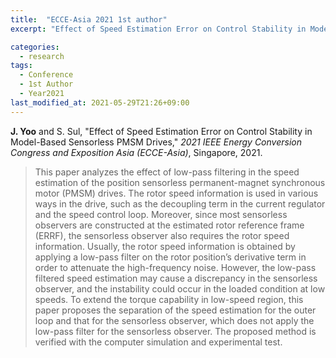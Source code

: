 ```yaml
---
title:  "ECCE-Asia 2021 1st author"
excerpt: "Effect of Speed Estimation Error on Control Stability in Model-Based Sensorless PMSM Drives."

categories:
  - research
tags:
  - Conference
  - 1st Author
  - Year2021
last_modified_at: 2021-05-29T21:26+09:00
---
```


**J. Yoo** and S. Sul, "Effect of Speed Estimation Error on Control Stability in Model-Based Sensorless PMSM Drives," *2021 IEEE Energy Conversion Congress and Exposition Asia (ECCE-Asia)*, Singapore, 2021.  

  
>This paper analyzes the effect of low-pass filtering in the speed estimation of the position sensorless permanent-magnet synchronous motor (PMSM) drives. The rotor speed information is used in various ways in the drive, such as the decoupling term in the current regulator and the speed control loop. Moreover, since most sensorless observers are constructed at the estimated rotor reference frame (ERRF), the sensorless observer also requires the rotor speed information. Usually, the rotor speed information is obtained by applying a low-pass filter on the rotor position’s derivative term in order to attenuate the high-frequency noise. However, the low-pass filtered speed estimation may cause a discrepancy in the sensorless observer, and the instability could occur in the loaded condition at low speeds. To extend the torque capability in low-speed region, this paper proposes the separation of the speed estimation for the outer loop and that for the sensorless observer, which does not apply the low-pass filter for the sensorless observer. The proposed method is verified with the computer simulation and experimental test.
